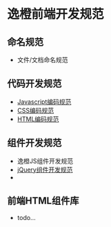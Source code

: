 # 逸橙前端开发规范

## 命名规范
- 文件/文档命名规范

## 代码开发规范
- [Javascript编码规范](https://github.com/ifchange/spec/blob/master/js-spec.md)
- [CSS编码规范](https://github.com/ifchange/spec/blob/master/css-spec.md)
- [HTML编码规范](https://github.com/ifchange/spec/blob/master/html-spec.md)

## 组件开发规范
- 逸橙JS组件开发规范
- [jQuery组件开发规范](https://github.com/ifchange/spec/blob/master/jquery-component-spec.md)
- 
## 前端HTML组件库
- todo...
